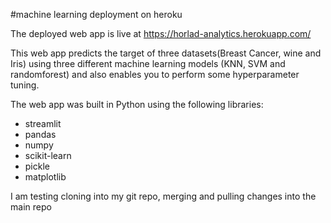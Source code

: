 #machine learning deployment on heroku

The deployed web app is live at https://horlad-analytics.herokuapp.com/

This web app predicts the target of three datasets(Breast Cancer, wine and Iris) using three different machine learning models (KNN, SVM and randomforest) and also enables you to perform some hyperparameter tuning.

The web app was built in Python using the following libraries:
* streamlit
* pandas
* numpy
* scikit-learn
* pickle
* matplotlib

I am testing cloning into my git repo, merging and pulling changes into the main repo
